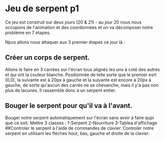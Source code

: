 # Jeu de serpent p1
Ce jeu est construit sur deux jours (20 & 21) - au jour 20 nous nous occupons de l'animation et des coordonnées et on va décomposer notre probléme en 7 étapes.

Npus allons nous attaquer aux 3 premier étapes ce jour là :
## Créer un corps de serpent.
  Allons le faire en 3 carrées sur l'écran tous alignés les uns à coté des autres et qui ont la couleur blanche. Positionnée de telle sorte que le premier esrt (0,0), la suivante est à 20px à gauche et la suivante est encore à 20px à gauche, de sorte qu'aucun des carrés ne se chevanche, mais il y'a pas non plus de lacunes. Il rassemble donc à un serpent entier.
## Bouger le serpent pour qu'il va à l'avant.
  Bouger notre serpent automatiquement sur l'écran sans avoir à faire qupi que ce soit.
  Mettre 3 classes : 
  1-Serpent
  2-Nourriture
  3-Tablea d'affichage
##Controler le serpent à l'aide de commandes de clavier.
  Controler notre serpent en utilisant les fléches hout, bas, gauche et droite de la clavier.
